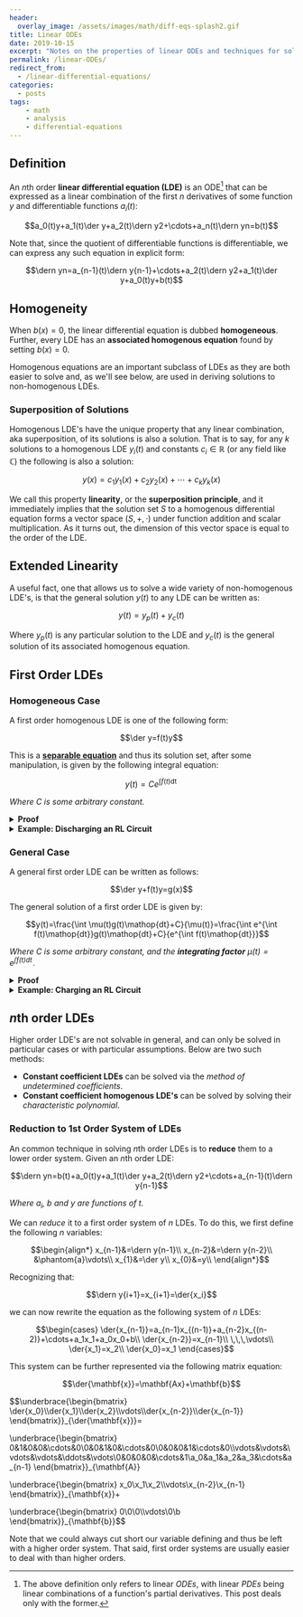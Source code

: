 ```yaml
---
header:
  overlay_image: /assets/images/math/diff-eqs-splash2.gif
title: Linear ODEs
date: 2019-10-15
excerpt: "Notes on the properties of linear ODEs and techniques for solving them."
permalink: /linear-ODEs/
redirect_from:
  - /linear-differential-equations/
categories:
  - posts
tags:
    - math
    - analysis
    - differential-equations
---
```

<!-- original date: 2018-05-28 -->

## Definition
An $n$th order **linear differential equation (LDE)** is an ODE[^f1] that can be expressed as a linear combination of the first $n$ derivatives of some function $y$ and differentiable functions $a_i(t)$:
$\newcommand{\der}[2][t]{\frac{d#2}{d#1}}\newcommand{\dern}[3][t]{\frac{d^{#3}#2}{d#1^{#3}}}$

$$a_0(t)y+a_1(t)\der y+a_2(t)\dern y2+\cdots+a_n(t)\dern yn=b(t)$$

Note that, since the quotient of differentiable functions is differentiable, we can express any such equation in explicit form:

$$\dern yn=a_{n-1}(t)\dern y{n-1}+\cdots+a_2(t)\dern y2+a_1(t)\der y+a_0(t)y+b(t)$$

## Homogeneity
When $b(x)=0$, the linear differential equation is dubbed **homogeneous**. Further, every LDE has an **associated homogenous equation** found by setting $b(x)=0$.

Homogenous equations are an important subclass of LDEs as they are both easier to solve and, as we'll see below, are used in deriving solutions to non-homogenous LDEs.

### Superposition of Solutions
Homogenous LDE's have the unique property that any linear combination, aka superposition, of its solutions is also a solution. That is to say, for any $k$ solutions to a homogenous LDE $y_i(t)$ and constants $c_i\in\mathbb R$ (or any field like $\mathbb C$) the following is also a solution:

$$y(x)=c_1y_1(x)+c_2y_2(x)+\cdots+c_ky_k(x)$$

We call this property **linearity**, or the **superposition principle**, and it immediately implies that the solution set $S$ to a homogenous differential equation forms a vector space $(S,+,\cdot)$ under function addition and scalar multiplication. As it turns out, the dimension of this vector space is equal to the order of the LDE.

## Extended Linearity
A useful fact, one that allows us to solve a wide variety of non-homogenous LDE's, is that the general solution $y(t)$ to any LDE can be written as:

$$y(t)=y_p(t)+y_c(t)$$

Where $y_p(t)$ is any particular solution to the LDE and $y_c(t)$ is the general solution of its associated homogenous equation.

## First Order LDEs
### Homogeneous Case
A first order homogenous LDE is one of the following form:

$$\der y=f(t)y$$

This is a [**separable equation**](/separable-equations) and thus its solution set, after some manipulation, is given by the following integral equation:

$$y(t)=Ce^{\int f(t)\mathop{dt}}$$

*Where $C$ is some arbitrary constant.*

<details><summary><strong>Proof</strong></summary>
The ODE $\der y=f(t)y$ is separable, and so its equilibrium solutions are given by the roots of $y$, which is just $y=0$. The non-equilibrium solutions are given by:
$$\begin{align*}
\der y&=f(t)y\tag{homogenous LDE}\\
\int\frac{dy}{y}&=\int f(t)\mathop{dt}\tag{separable ODE}\\
\ln y&=\int f(t)\mathop{dt} + C_1\tag{integration}\\
y&=e^{\int f(t)\mathop{dt} + C_1}\tag{exponentiation}\\
y&=C_2e^{\int f(t)\mathop{dt}}\\
\end{align*}$$

Notice that $C_2$ is a strictly positive constant over the reals (and non-zero over the complex numbers), but when we let it equal $0$ we arrive at the sole equilibrium solution. As such, the general solution to the LDE is the following indexed by an arbitrary constant $C$:

$$\boxed{y=Ce^{\int f(t)\mathop{dt}}}$$
</details>

<details><summary><strong>Example: Discharging an RL Circuit</strong></summary>
A real world example of a homogenous first order LDE with constant coefficients can be found in considering the current in an RL circuit after it has been fully charged and the source of emf has been removed. The circuit will then  discharge as given by <b>Kirchhoff's loop law</b>:

$$-IR-L\dfrac{dI}{dt}=0$$

We can rearrange the first order homogeneous LDE above as so:

$$\der I = -\frac{R}{L}I$$

And so our general solution is simply:

$$\begin{align}
I(t)&=C_1e^{\int -R/L\mathop{dt}}\\
&=C_2e^{-Rt/L}
\end{align}$$

Recall that the RL circuit is initially fully charged, i.e $I(0)=\frac{\mathcal{E}}{R}$ (see charging example below). With this initial condition, we can solve for a particular $C_2$:

$$\begin{align}
\frac{\mathcal{E}}{R}&=C_2e^{-R(0)/L}\\
&=C_2e^0\\
&=C_2
\end{align}$$

Plugging this back into our general solution, we can conclude that the current $I(t)$ of a fully charged discharing RL circuit is given by:

$$\boxed{I(t)=\frac{\mathcal{E}}{R}e^{-Rt/L}}$$
</details>

<!-- The above equation is the **general solution** to any given first order homogeneous LDE. To arrive at a **particular solution**, that is solve for the constant $C$, one would need to be given an **initial condition** (i.e some pair $(x,y)$ on the function). -->

### General Case
A general first order LDE can be written as follows:

$$\der y+f(t)y=g(x)$$

The general solution of a first order LDE is given by:

$$y(t)=\frac{\int \mu(t)g(t)\mathop{dt}+C}{\mu(t)}=\frac{\int e^{\int f(t)\mathop{dt}}g(t)\mathop{dt}+C}{e^{\int f(t)\mathop{dt}}}$$

*Where $C$ is some arbitrary constant, and the **integrating factor** $\mu(t)=e^{\int f(t)\mathop{dt}}$.*

<details><summary><strong>Proof</strong></summary>
I'll do it later.
</details>

<details><summary><strong>Example: Charging an RL Circuit</strong></summary>
A real world example of a general first order LDE with constant coefficients can be found in considering the current of an RL circuit, which is given by Kirchhoff's loop law:

$$\mathcal{E}-IR-L\dfrac{dI}{dt}=0$$

<p><i>Where emf $\mathcal{E}$ and current $I$ are functions of time $t$, and resistance $R$ and inductance $L$ are constants.</i></p>

<p>Rearranging the terms and isolating, we can put it in a more familiar form:</p>

$$\dfrac{dI}{dt}+\frac{R}{L}I=\frac{\mathcal{E}}{L}$$

To solve this first order LDE, we first compute the integrating factor:

$$\mu(t)=e^{\int R/L\;dt}=Ce^{Rt/L}$$

Plugging this into our general formula and simplifying we find the following general solution:
$$\begin{align}
I(t)&=\frac{\int \mu(t)g(t)\mathop{dt}+C_1}{\mu(t)}\\
&=\frac{\frac{C\int e^{Rt/L}\mathcal{E}}{L}\mathop{dt}+C_1}{Ce^{Rt/L}}\\
&=\frac{\frac{\mathcal{E}}{L}\int e^{Rt/L}\mathop{dt}+C_2}{e^{Rt/L}}\\
&=\frac{\mathcal{E}e^{Rt/L}+C_3}{Re^{Rt/L}}
\end{align}$$

If we assume the current is intially 0, i.e. $I(0)=0$, we can solve for $C_3$:

$$\begin{align}
0&=\frac{\mathcal{E}e^{R(0)/L}+C_3}{Re^{R(0)/L}}\\
&=\frac{\mathcal{E}e^0+C_3}{Re^0}\\
&=\frac{\mathcal{E}+C_3}{R}\\
\rightarrow C_3&=-\mathcal{E}
\end{align}$$

Plugging this back into our general solution we finally arrive at our particular solution:

$$\begin{align}
I(t)&=\frac{\mathcal{E}e^{Rt/L}-\mathcal{E}}{Re^{Rt/L}}\\
&=\frac{\mathcal{E}}{R}\left(\frac{e^{Rt/L}-1}{e^{Rt/L}}\right)\\
&=\frac{\mathcal{E}}{R}\left(1-e^{-Rt/L}\right)
\end{align}$$

And so, we can conclude that the current $I(t)$ in an RL circuit as a function of time is given by:

$$\boxed{I(t)=\frac{\mathcal{E}}{R}\left(1-e^{-Rt/L}\right)}$$

As a side note, notice that as time increases the current asymptotes. In particular we have:

$$\begin{align}
\lim_{t\rightarrow\infty}{I(t)}&=\lim_{t\rightarrow\infty}\frac{\mathcal{E}}{R}\left(1-e^{-Rt/L}\right)\\
&=\lim_{t\rightarrow\infty}\frac{\mathcal{E}}{R}\left(1-\frac{1}{e^{Rt/L}}\right)\\
&=\frac{\mathcal{E}}{R}\left(1-0\right)\\
&=\frac{\mathcal{E}}{R}
\end{align}$$
</details>

<!-- ## Second Order Solution

### Homogeneous w/ Constant Coefficients

<details><summary><strong>Proof</strong></summary>
</details>

#### Real Roots
#### Complex Roots
#### Multiplicity of Roots -->

## $n$th order LDEs
Higher order LDE's are not solvable in general, and can only be solved in particular cases or with particular assumptions. Below are two such methods:

- **Constant coefficient LDEs** can be solved via the *method of undetermined coefficients*.
- **Constant coefficient homogenous LDE's** can be solved by solving their *characteristic polynomial*.

<!-- One such example are homogenous LDE's with constant coefficients, which can be solved in a manner similar to that of the second order case detailed in the previous section. -->

### Reduction to 1st Order System of LDEs
An common technique in solving $n$th order LDEs is to **reduce** them to a lower order system. Given an $n$th order LDE:

$$\dern yn=b(t)+a_0(t)y+a_1(t)\der y+a_2(t)\dern y2+\cdots+a_{n-1}(t)\dern y{n-1}$$

*Where $a_i$, $b$ and $y$ are functions of $t$.*

We can *reduce* it to a first order system of $n$ LDEs. To do this, we first define the following $n$ variables:

$$\begin{align*}
x_{n-1}&=\dern y{n-1}\\
x_{n-2}&=\dern y{n-2}\\
&\phantom{a}\vdots\\
x_{1}&=\der y\\
x_{0}&=y\\
\end{align*}$$

Recognizing that:

$$\dern y{i+1}=x_{i+1}=\der{x_i}$$

we can now rewrite the equation as the following system of $n$ LDEs:

$$\begin{cases}
\der{x_{n-1}}=a_{n-1}x_{(n-1)}+a_{n-2}x_{(n-2)}+\cdots+a_1x_1+a_0x_0+b\\
\der{x_{n-2}}=x_{n-1}\\
\,\,\,\vdots\\
\der{x_1}=x_2\\
\der{x_0}=x_1
\end{cases}$$

This system can be further represented via the following matrix equation:

$$\der{\mathbf{x}}=\mathbf{Ax}+\mathbf{b}$$

$$\underbrace{\begin{bmatrix}
\der{x_0}\\\der{x_1}\\\der{x_2}\\\vdots\\\der{x_{n-2}}\\\der{x_{n-1}}
\end{bmatrix}}_{\der{\mathbf{x}}}=

\underbrace{\begin{bmatrix}
0&1&0&0&\cdots&0\\0&0&1&0&\cdots&0\\0&0&0&1&\cdots&0\\\vdots&\vdots&\vdots&\vdots&\ddots&\vdots\\0&0&0&0&\cdots&1\\a_0&a_1&a_2&a_3&\cdots&a_{n-1}
\end{bmatrix}}_{\mathbf{A}}

\underbrace{\begin{bmatrix}
x_0\\x_1\\x_2\\\vdots\\x_{n-2}\\x_{n-1}
\end{bmatrix}}_{\mathbf{x}}+

\underbrace{\begin{bmatrix}
0\\0\\0\\\vdots\\0\\b
\end{bmatrix}}_{\mathbf{b}}$$

Note that we could always cut short our variable defining and thus be left with a higher order system. That said, first order systems are usually easier to deal with than higher orders.

<!-- footer -->

[^f1]: The above definition only refers to linear *ODEs*, with linear *PDEs* being linear combinations of a function's partial derivatives. This post deals only with the former.